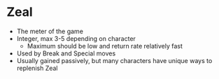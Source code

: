 # Zeal
- The meter of the game
- Integer, max 3-5 depending on character
  - Maximum should be low and return rate relatively fast
- Used by Break and Special moves
- Usually gained passively, but many characters have unique ways to replenish Zeal